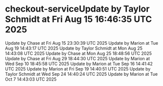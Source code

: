# checkout-serviceUpdate by Taylor Schmidt at Fri Aug 15 16:46:35 UTC 2025
Update by Chase at Fri Aug 15 23:30:39 UTC 2025
Update by Marion at Tue Aug 19 14:43:17 UTC 2025
Update by Taylor Schmidt at Mon Aug 25 14:43:08 UTC 2025
Update by Chase at Mon Aug 25 18:48:56 UTC 2025
Update by Chase at Fri Aug 29 18:44:30 UTC 2025
Update by Marion at Wed Sep 10 18:45:58 UTC 2025
Update by Marion at Tue Sep 16 14:41:42 UTC 2025
Update by Marion at Fri Sep 19 14:40:51 UTC 2025
Update by Taylor Schmidt at Wed Sep 24 14:40:24 UTC 2025
Update by Marion at Tue Oct  7 14:43:03 UTC 2025
